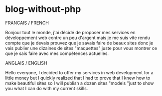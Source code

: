 # blog-without-php

FRANCAIS / FRENCH

Bonjour tout le monde, j'ai décidé de proposer mes services en développement web contre un peu d'argent mais je me suis vite rendu compte que je devais prouvez que je savais faire de beaux sites donc je vais publier une dizaines de sites "maquettes" juste pour vous montrer ce que je sais faire avec mes compétences actuelles.


ANGLAIS / ENGLISH 

Hello everyone, I decided to offer my services in web development for a little money but I quickly realized that I had to prove that I knew how to make beautiful sites so I will publish a dozen sites "models "just to show you what I can do with my current skills.

